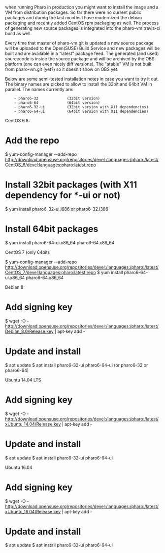 when running Pharo in production you might want to install the image and a VM from distribution packages. So far there were no current public packages and during the last months I have modernized the debian packaging and recently added CentOS rpm packaging as well. The process of generating new source packages is integrated into the pharo-vm travis-ci build as well.

Every time that master of pharo-vm.git is updated a new source package will be uploaded to the Open(SUSE) Build Service and new packages will be built and are available in a "latest" package feed. The generated (and used) sourcecode is inside the source package and will be archived by the OBS platform (one can even nicely diff versions). The "stable" VM is not built from pharo-vm.git (yet?) so it doesn't show on OBS yet.

Below are some semi-tested installation notes in case you want to try it out. The binary names are picked to allow to install the 32bit and 64bit VM in parallel. The names currently are:

        - pharo6-32             (32bit version)
        - pharo6-64             (64bit version)
        - pharo6-32-ui          (32bit version with X11 dependencies)
        - pharo6-64-ui          (64bit version with X11 dependencies)


CentOS 6.8:

# Add the repo
$ yum-config-manager --add-repo http://download.opensuse.org/repositories/devel:/languages:/pharo:/latest/CentOS_6/devel:languages:pharo:latest.repo

# Install 32bit packages (with X11 dependency for *-ui or not)

$ yum install pharo6-32-ui.i686 or pharo6-32.i386

# Install 64bit packages

$ yum install pharo6-64-ui.x86_64 pharo6-64.x86_64



CentOS 7 (only 64bit):


$ yum-config-manager --add-repo http://download.opensuse.org/repositories/devel:/languages:/pharo:/latest/CentOS_7/devel:languages:pharo:latest.repo
$ yum install pharo6-64-ui.x86_64 pharo6-64.x86_64


Debian 8:

# Add signing key
$ wget -O - http://download.opensuse.org/repositories/devel:/languages:/pharo:/latest/Debian_8.0/Release.key | apt-key add -

# Update and install
$ apt update
$ apt install pharo6-32-ui pharo6-64-ui    (or pharo6-32 or pharo6-64)

Ubuntu 14.04 LTS

# Add signing key
$ wget -O - http://download.opensuse.org/repositories/devel:/languages:/pharo:/latest/xUbuntu_14.04/Release.key | apt-key add -

# Update and install
$ apt update
$ apt install pharo6-32-ui pharo6-64-ui

Ubuntu 16.04

# Add signing key
$ wget -O - http://download.opensuse.org/repositories/devel:/languages:/pharo:/latest/xUbuntu_16.04/Release.key | apt-key add -

# Update and install
$ apt update
$ apt install pharo6-32-ui pharo6-64-ui
